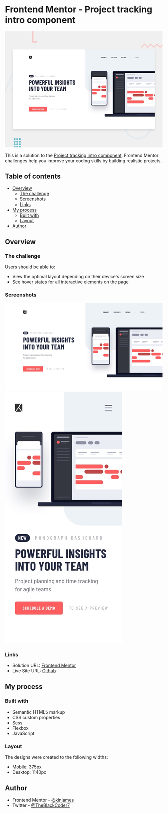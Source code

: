 # Frontend Mentor - Project tracking intro component

![Design preview for the Project tracking intro component coding challenge](./design/desktop-preview.jpg)


This is a solution to the [Project tracking intro component](https://www.frontendmentor.io/challenges/project-tracking-intro-component-5d289097500fcb331a67d80e/hub/project-tracking-intro-component-7t7eIxGbPC). Frontend Mentor challenges help you improve your coding skills by building realistic projects.

## Table of contents

- [Overview](#overview)
  - [The challenge](#the-challenge)
  - [Screenshots](#screenshots)
  - [Links](#links)
- [My process](#my-process)
  - [Built with](#built-with)
  - [Layout](#layout)
- [Author](#author)

## Overview

### The challenge

Users should be able to:

- View the optimal layout depending on their device's screen size
- See hover states for all interactive elements on the page

### Screenshots

![Desktop Design](./design/desktop-design.jpg)
![Mobile Design](./design/mobile-design.jpg)

### Links

- Solution URL: [Frontend Mentor](https://www.frontendmentor.io/solutions/project-tracking-intro-component-oTB_6gJ8oI)
- Live Site URL: [Github](https://kinjames.github.io/time-tracking-dashboard/)

## My process

### Built with

- Semantic HTML5 markup
- CSS custom properties
- Scss
- Flexbox
- JavaScript

### Layout

The designs were created to the following widths:

- Mobile: 375px
- Desktop: 1140px

## Author

- Frontend Mentor - [@kinjames](https://www.frontendmentor.io/profile/kinjames)
- Twitter - [@TheBlackCoder7](https://twitter.com/TheBlackCoder7)
